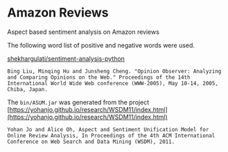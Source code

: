 # Amazon Reviews

Aspect based sentiment analysis on Amazon reviews

The following word list of positive and negative words were used.

[shekhargulati/sentiment-analysis-python](https://github.com/shekhargulati/sentiment-analysis-python)

```Bing Liu, Minqing Hu and Junsheng Cheng. "Opinion Observer: Analyzing and Comparing Opinions on the Web." Proceedings of the 14th International World Wide Web conference (WWW-2005), May 10-14, 2005, Chiba, Japan.```

The ```bin/ASUM.jar``` was generated from the project [https://yohanjo.github.io/research/WSDM11/index.html](https://yohanjo.github.io/research/WSDM11/index.html)

```Yohan Jo and Alice Oh, Aspect and Sentiment Unification Model for Online Review Analysis, In Proceedings of the 4th ACM International Conference on Web Search and Data Mining (WSDM), 2011.```
